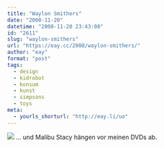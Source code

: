 ```yaml
---
title: "Waylon Smithers"
date: "2008-11-20"
datetime: "2008-11-20 23:43:08"
id: "2611"
slug: "waylon-smithers"
url: "https://eay.cc/2008/waylon-smithers/"
author: "eay"
format: "post"
tags:
  - design
  - kidrobot
  - konsum
  - kunst
  - simpsons
  - toys
meta:
  - yourls_shorturl: "http://eay.li/uo"
---
```


[![](/uploads/2008/wayland.jpg)](http://www.flickr.com/photos/eay/3046199296/) ... und Malibu Stacy hängen vor meinen DVDs ab.

